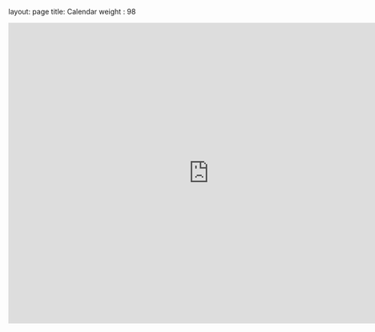 layout: page
title: Calendar
weight : 98
<iframe src="https://calendar.google.com/calendar/embed?src=u62brl3hipkcaci6uhgee00s5g%40group.calendar.google.com&ctz=Europe%2FCopenhagen" style="border: 0" width="800" height="600" frameborder="0" scrolling="no"></iframe>
